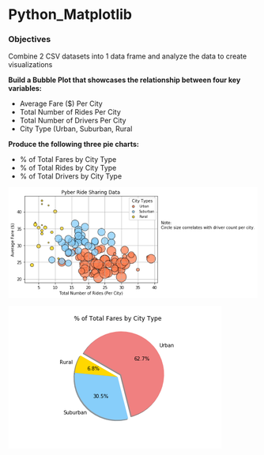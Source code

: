 # Python_Matplotlib

### Objectives
Combine 2 CSV datasets into 1 data frame and analyze the data to create visualizations

__Build a Bubble Plot that showcases the relationship between four key variables:__
* Average Fare ($) Per City
* Total Number of Rides Per City
* Total Number of Drivers Per City
* City Type (Urban, Suburban, Rural

__Produce the following three pie charts:__
* % of Total Fares by City Type
* % of Total Rides by City Type
* % of Total Drivers by City Type

![bubbleplot](https://github.com/AlonzoMorales/Python_Matplotlib/blob/master/Images/BubblePlotRideSharing.png)

![citytype](Images/PieChartTotalFaresbyCityType.png)

